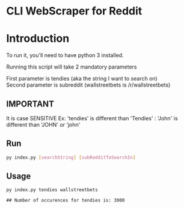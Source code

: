 # CLI WebScraper for Reddit

# Introduction
To run it, you'll need to have python 3 installed.

Running this script will take 2 mandatory parameters <br/>

First parameter is tendies (aka the string I want to search on) <br/>
Second parameter is subreddit (wallstreetbets is /r/wallstreetbets)

## IMPORTANT 
 It is case SENSITIVE 
 Ex: 'tendies' is different than 'Tendies'
   : 'John' is different than 'JOHN' or 'john'

## Run
```bash
py index.py [searchString] [subRedditToSearchIn]
```

## Usage
```
py index.py tendies wallstreetbets

## Number of occurences for tendies is: 3000
```

